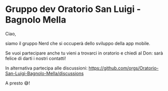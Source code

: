 # Gruppo dev Oratorio San Luigi - Bagnolo Mella

Ciao,

siamo il gruppo Nerd che si occuperà dello sviluppo della app mobile.

Se vuoi partecipare anche tu vieni a trovarci in oratorio e chiedi al Don: sarà
felice di darti i nostri contatti!

In alternativa partecipa alle discussioni: https://github.com/orgs/Oratorio-San-Luigi-Bagnolo-Mella/discussions

A presto 😅!
